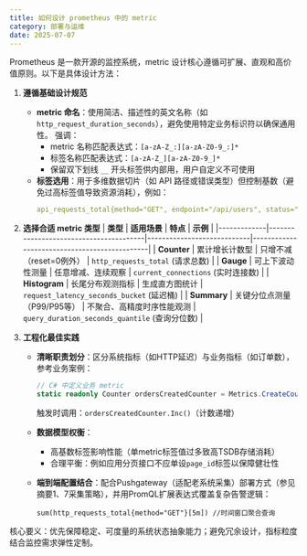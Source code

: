 ```yaml
---
title: 如何设计 prometheus 中的 metric
category: 部署与运维
date: 2025-07-07
---
```

Prometheus 是一款开源的监控系统，metric 设计核心遵循可扩展、直观和高价值原则。以下是具体设计方法：
1. **遵循基础设计规范**
   - **metric 命名**：使用简洁、描述性的英文名称（如 `http_request_duration_seconds`），避免使用特定业务标识符以确保通用性。 强调：
        - metric 名称匹配表达式：`[a-zA-Z_:][a-zA-Z0-9_:]*`
        - 标签名称匹配表达式：`[a-zA-Z_][a-zA-Z0-9_]*`
        - 保留双下划线 `__` 开头标签供内部用，用户自定义不可使用
   - **标签选用**：用于多维数据切片（如 API 路径或错误类型）但控制基数（避免过高标签值导致资源消耗），例如：
       ```yaml
       api_requests_total{method="GET", endpoint="/api/users", status="200"} // 标签提升查询灵活性
       ```

2. **选择合适 metric 类型**
   | **类型**     | **适用场景**                          | **特点**                   | **示例**                                     |
   |-------------|----------------------------------------|----------------------------|----------------------------------------------|
   | **Counter** | 累计增长计数型                        | 只增不减（reset=0例外）    | `http_requests_total` (请求总数)             |
   | **Gauge**   | 可上下波动性测量                      | 任意增减、连续观察        | `current_connections` (实时连接数)          |
   | **Histogram** | 长尾分布观测指标                      | 生成直方图统计            | `request_latency_seconds_bucket` (延迟桶)   |
   | **Summary** | 关键分位点测量（P99/P95等）           | 不聚合、高精度时序性能观测 | `query_duration_seconds_quantile` (查询分位数) |

3. **工程化最佳实践**
   - **清晰职责划分**：区分系统指标（如HTTP延迟）与业务指标（如订单数），参考业务案例：
       ```csharp
       // C# 中定义业务 metric
       static readonly Counter ordersCreatedCounter = Metrics.CreateCounter("order_created_total", "订单创建总数");
       ```
       触发时调用：`ordersCreatedCounter.Inc()`（计数递增）
   - **数据模型权衡**：
        - 高基数标签影响性能（单metric标签值过多致高TSDB存储消耗）
        - 合理平衡：例如应用分页接口不应单设`page_id`标签以保障健壮性
   - **端到端配置结合**：配合Pushgateway（适配老系统采集）部署方式（参见摘要1、7采集策略），并用PromQL扩展表达式覆盖复杂告警逻辑：

       ```promql
       sum(http_requests_total{method="GET"}[5m]) //时间窗口聚合查询
       ```

核心要义：优先保障稳定、可度量的系统状态抽象能力；避免冗余设计，指标粒度结合监控需求弹性定制。
